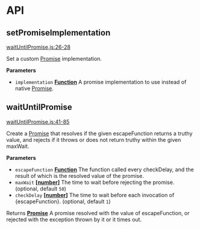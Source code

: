 # API

## setPromiseImplementation

[waitUntilPromise.js:26-28](https://github.com/SimenB/wait-until-promise/blob/94286abb7c7d7f5fa19e9a615d1b20a3e54d71d5/waitUntilPromise.js#L26-L28 "Source code on GitHub")

Set a custom [Promise](Promise) implementation.

**Parameters**

-   `implementation` **[Function](https://developer.mozilla.org/en-US/docs/Web/JavaScript/Reference/Statements/function)** A promise implementation to use instead of native [Promise](Promise).

## waitUntilPromise

[waitUntilPromise.js:41-85](https://github.com/SimenB/wait-until-promise/blob/94286abb7c7d7f5fa19e9a615d1b20a3e54d71d5/waitUntilPromise.js#L41-L85 "Source code on GitHub")

Create a [Promise](Promise) that resolves if the given escapeFunction returns a truthy value, and rejects if it throws
or does not return truthy within the given maxWait.

**Parameters**

-   `escapeFunction` **[Function](https://developer.mozilla.org/en-US/docs/Web/JavaScript/Reference/Statements/function)** The function called every checkDelay, and the result of which is the resolved
    value of the promise.
-   `maxWait` **\[[number](https://developer.mozilla.org/en-US/docs/Web/JavaScript/Reference/Global_Objects/Number)]** The time to wait before rejecting the promise. (optional, default `50`)
-   `checkDelay` **\[[number](https://developer.mozilla.org/en-US/docs/Web/JavaScript/Reference/Global_Objects/Number)]** The time to wait before each invocation of {escapeFunction}. (optional, default `1`)

Returns **[Promise](https://developer.mozilla.org/en-US/docs/Web/JavaScript/Reference/Global_Objects/Promise)** A promise resolved with the value of escapeFunction, or rejected with the exception thrown by it
or it times out.
